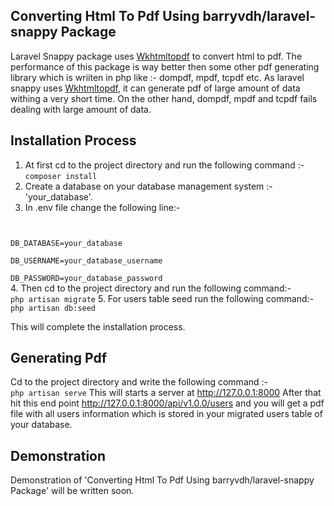 ## Converting Html To Pdf Using barryvdh/laravel-snappy Package

Laravel Snappy package uses <a href="https://wkhtmltopdf.org/" target="_black">Wkhtmltopdf</a> to convert html to pdf. The performance of this package is way better then some other pdf generating library which is wriiten in php like :- dompdf, mpdf, tcpdf etc. As laravel snappy uses <a href="https://wkhtmltopdf.org/" target="_black">Wkhtmltopdf</a>, it can generate pdf of large amount of data withing a very short time. On the other hand, dompdf, mpdf and tcpdf fails dealing with large amount of data.

## Installation Process

1. At first cd to the project directory and run the following command :- 
<br><code>composer install</code> 
2. Create a database on your database management system :- 'your_database'.
3. In .env file change the following line:- 
<code>
<br>DB_DATABASE=your_database
<br>DB_USERNAME=your_database_username
<br>DB_PASSWORD=your_database_password
</code>
4. Then cd to the project directory and run the following command:-
<br><code>php artisan migrate</code> 
5. For users table seed run the following command:-
<br><code>php artisan db:seed</code>

This will complete the installation process.

## Generating Pdf

Cd to the project directory and write the following command :-
<br><code>php artisan serve</code>
This will starts a server at <http://127.0.0.1:8000>
After that hit this end point
http://127.0.0.1:8000/api/v1.0.0/users
and you will get a pdf file with all users information which is stored in your migrated users table of your database. 

## Demonstration
Demonstration of 'Converting Html To Pdf Using barryvdh/laravel-snappy Package' will be written soon.
